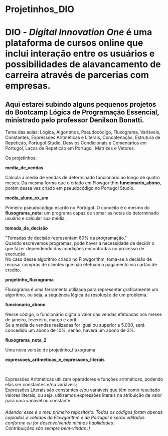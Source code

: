 # Projetinhos_DIO
<h1>
  DIO - <em>Digital Innovation One</em> é uma plataforma de cursos online que inclui interação entre os usuários e possibilidades de alavancamento de carreira através de parcerias com empresas.
</h1>
<h2>
  Aqui estarei subindo alguns pequenos projetos do Bootcamp Lógica de Programação Essencial, ministrado pelo professor Denilson Bonatti.
</h2>

Tema das aulas: Lógica, Algoritmos, Pseudocódigo, Fluxograma, Variáveis, Constantes, Expressões Aritméticas e Literais, Concatenação, Estrutura de Repetição, Portugol Studio, Desvios Condicionais e Comentários em Portugol, Laços de Repetição em Portugol, Matrizes e Vetores.

Os projetinhos:

<strong>media_de_vendas</strong>

Calcula a média de vendas de determinado funcionário ao longo de quatro meses. Da mesma forma que o criado em Flowgorithm <strong>funcionario_abono</strong>, porém dessa vez criado em pseudocódigo no Portugol Studio.

<strong>media_aluno_ex_um</strong>

Primeiro pseudocódigo escrito no Portugol. O conceito é o mesmo do <strong>fluxograma_nota</strong>: um programa capaz de somar as notas de determinado usuário e calcular sua média.

<strong>tomada_de_decisão</strong>

"Tomadas de decisão representam 60% da programação."<br>
Quando escrevemos programas, pode haver a necessidade de decidir o que fazer dependendo das condições encontradas no processo de execução.<br> 
No caso desse algoritmo criado no Flowgorithm, toma-se a decisão de recusar compras de clientes que não efetuam o pagamento via cartão de crédito.

<strong>projetinho_fluxograma</strong>

Fluxograma é uma ferramenta utilizada para representar graficamente um algoritmo, ou seja, a sequência lógica da resolução de um problema.

<strong>funcionario_abono</strong>

<p>
  Nesse código, o funcionário digita o valor das vendas efetuadas nos meses de janeiro, fevereiro, março e abril.<br>
Se a média de vendas realizadas for igual ou superior a 5.000, será concedido um abono de 10%, senão, haverá um abono de 3%.
</p>

  <strong>fluxograma_nota_2</strong>

<p>
  Uma nova versão de projetinho_fluxograma
</p>

  <strong>expressoes_aritmeticas_e_expressoes_literais</strong>

<br>
<p>
  Expressões Aritméticas utilizam operadores e funções aritméticas, podendo elas ser constantes e/ou variáveis;<br>
Expressões Literais são constantes e/ou variáveis que têm como resultado valores literais, ou seja, utilizamos expressões literais na atribuição de valor para uma variável ou constante.
</p>

<h6>Adendo: esse é o meu primeiro repositório. Todos os códigos foram apenas copiados e colados do Flowgorithm  e do Portugol e serão editados conforme eu for desenvolvendo minhas habilidades.<br>
  Contribuições são sempre bem-vindas :)
 </h6>

